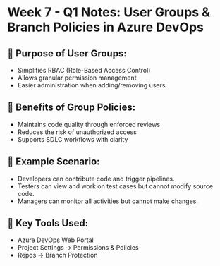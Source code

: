 # Week 7 - Q1 Notes: User Groups & Branch Policies in Azure DevOps

## 🔹 Purpose of User Groups:
- Simplifies RBAC (Role-Based Access Control)
- Allows granular permission management
- Easier administration when adding/removing users

## 🔹 Benefits of Group Policies:
- Maintains code quality through enforced reviews
- Reduces the risk of unauthorized access
- Supports SDLC workflows with clarity

## 🔹 Example Scenario:
- Developers can contribute code and trigger pipelines.
- Testers can view and work on test cases but cannot modify source code.
- Managers can monitor all activities but cannot make changes.

## 🔹 Key Tools Used:
- Azure DevOps Web Portal
- Project Settings → Permissions & Policies
- Repos → Branch Protection
